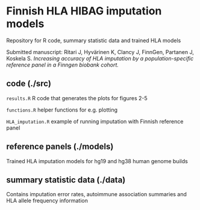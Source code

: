 # Finnish HLA HIBAG imputation models

Repository for R code, summary statistic data and trained HLA models

Submitted manuscript: 
Ritari J, Hyvärinen K, Clancy J, FinnGen, Partanen J, Koskela S. _Increasing accuracy of HLA imputation by a population-specific reference panel in a Finngen biobank cohort._

## code (./src)
`results.R` R code that generates the plots for figures 2-5

`functions.R` helper functions for e.g. plotting

`HLA_imputation.R` example of running imputation with Finnish reference panel


## reference panels (./models)
Trained HLA imputation models for hg19 and hg38 human genome builds

## summary statistic data (./data)
Contains imputation error rates, autoimmune association summaries and HLA allele frequency information
